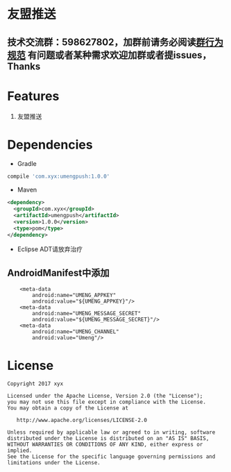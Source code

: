 # 友盟推送

技术交流群：598627802，加群前请务必阅读[群行为规范](https://github.com/Lee-Wang-Jing/GroupStandard)
有问题或者某种需求欢迎加群或者提issues，Thanks
----
# Features
1. 友盟推送


# Dependencies
* Gradle
```groovy
compile 'com.xyx:umengpush:1.0.0'
```
* Maven
```xml
<dependency>
  <groupId>com.xyx</groupId>
  <artifactId>umengpush</artifactId>
  <version>1.0.0</version>
  <type>pom</type>
</dependency>
```

* Eclipse ADT请放弃治疗


## AndroidManifest中添加
```
    <meta-data
        android:name="UMENG_APPKEY"
        android:value="${UMENG_APPKEY}"/>
    <meta-data
        android:name="UMENG_MESSAGE_SECRET"
        android:value="${UMENG_MESSAGE_SECRET}"/>
    <meta-data
        android:name="UMENG_CHANNEL"
        android:value="Umeng"/>
```

# License
```text
Copyright 2017 xyx

Licensed under the Apache License, Version 2.0 (the "License");
you may not use this file except in compliance with the License.
You may obtain a copy of the License at

   http://www.apache.org/licenses/LICENSE-2.0

Unless required by applicable law or agreed to in writing, software
distributed under the License is distributed on an "AS IS" BASIS,
WITHOUT WARRANTIES OR CONDITIONS OF ANY KIND, either express or implied.
See the License for the specific language governing permissions and
limitations under the License.